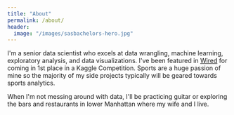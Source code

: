 ```yaml
---
title: "About"
permalink: /about/
header:
  image: "/images/sasbachelors-hero.jpg"
---
```


I'm a senior data scientist who excels at data wrangling, machine learning, exploratory analysis, and data visualizations.  I've been featured in [Wired](https://www.wired.com/story/machine-learning-march-madness/) for coming in 1st place in a Kaggle Competition.  Sports are a huge passion of mine so the majority of my side projects typically will be geared towards sports analytics.

When I'm not messing around with data, I'll be practicing guitar or exploring the bars and restaurants in lower Manhattan where my wife and I live.
